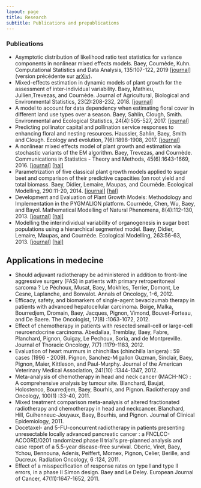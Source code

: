 ```yaml
---
layout: page
title: Research
subtitle: Publications and prepublications
---
```


### Publications

- Asymptotic distribution of likelihood ratio test statistics for variance components in nonlinear mixed effects models. Baey, Cournède, Kuhn. Computational Statistics and Data Analysis, 135:107-122, 2019 [[journal]](https://www.sciencedirect.com/science/article/pii/S0167947319300283?via%3Dihub) (version précédente sur [arXiv](https://arxiv.org/abs/1712.08567)).
- Mixed-effects estimation in dynamic models of plant growth for the assessment of inter-individual variability. Baey, Mathieu, Jullien,Trevezas, and Cournède. Journal of Agricultural, Biological and Environmental Statistics, 23(2):208-232, 2018. [[journal]](https://link.springer.com/article/10.1007%2Fs13253-017-0307-4)
- A model to account for data dependency when estimating floral cover in different land use types over a season. Baey, Sahlin, Clough, Smith. Environmental and Ecological Statistics, 24(4):505-527, 2017. [[journal]](https://link.springer.com/article/10.1007/s10651-017-0387-x)
- Predicting pollinator capital and pollination service responses to enhancing floral and nesting resources. Haussler, Sahlin, Baey, Smith and Clough. Ecology and evolution, 7(6):1898-1908, 2017. [[journal]](http://onlinelibrary.wiley.com/doi/10.1002/ece3.2765/abstract;jsessionid=8922784C90BB457738EE573002C8EB37.f02t03)
- A nonlinear mixed effects model of plant growth and estimation via stochastic variants of the EM algorithm. Baey, Trevezas, and Cournède. Communications in Statistics - Theory and Methods, 45(6):1643-1669, 2016. [[journal]](http://www.tandfonline.com/eprint/2WvYPsnK2CVKTAMHf7Cn/full) [[hal]](https://hal.archives-ouvertes.fr/hal-01068327v1)
- Parametrization of five classical plant growth models applied to sugar beet and comparison of their predictive capacities (on root yield and total biomass. Baey, Didier, Lemaire, Maupas, and Cournède. Ecological Modelling, 290:11-20, 2014. [[journal]](http://www.sciencedirect.com/science/article/pii/S0304380013005395) [[hal]](http://hal.inria.fr/index.php?halsid=fgf26pmsc79h8oi7lasi38k5c1&view_this_doc=hal-00919753&version=1)
- Development and Evaluation of Plant Growth Models: Methodology and Implementation in the PYGMALION platform. Cournède, Chen, Wu, Baey, and Bayol. Mathematical Modelling of Natural Phenomena, 8(4):112-130, 2013. [[journal]](http://journals.cambridge.org/action/displayAbstract?fromPage=online&aid=8953762&fileId=S0973534813084071) [[hal]](http://hal.archives-ouvertes.fr/docs/00/86/09/02/PDF/Cournede_etal_2013_MMNP8_4_.pdf)
- Modelling the interindividual variability of organogenesis in sugar beet populations using a hierarchical segmented model. Baey, Didier, Lemaire, Maupas, and Cournède. Ecological Modelling, 263:56-63, 2013. [[journal]](http://www.sciencedirect.com/science/article/pii/S0304380013002172) [[hal]](http://hal.inria.fr/index.php?halsid=fgf26pmsc79h8oi7lasi38k5c1&view_this_doc=hal-00819919&version=1) 

##  Applications in medecine

- Should adjuvant radiotherapy be administered in addition to front-line aggressive surgery (FAS) in patients with primary retroperitoneal sarcoma ? Le Péchoux, Musat, Baey, Mokhles, Terrier, Domont, Le Cesne, Laplanche, and Bonvalot. Annals of Oncology, 1-6, 2012.
- Efficacy, safety, and biomarkers of single-agent bevacizumab therapy in patients with advanced hepatocellular carcinoma. Boige, Malka, Bourredjem, Dromain, Baey, Jacques, Pignon, Vimond, Bouvet-Forteau, and De Baere. The Oncologist, 17(8) :1063-1072, 2012. 
- Effect of chemotherapy in patients with resected small-cell or large-cell neuroendocrine carcinoma. Abedallaa, Tremblay, Baey, Fabre, Planchard, Pignon, Guigay, Le Pechoux, Soria, and de Montpreville. Journal of Thoracic Oncology, 7(7) :1179-1183, 2012.
- Evaluation of heart murmurs in chinchillas (chinchilla lanigera) : 59 cases (1996 - 2009). Pignon, Sanchez-Migallon Guzman, Sinclair, Baey, Pignon, Maier, Kittleson, and Paul-Murphy. Journal of the American Veterinary Medical Association, 241(10) :1344-1347, 2012.
- Meta-analysis of chemotherapy in head and neck cancer (MACH-NC) : A comprehensive analysis by tumour site. Blanchard, Baujat, Holostenco, Bourredjem, Baey, Bourhis, and Pignon. Radiotherapy and Oncology, 100(1) :33-40, 2011.
- Mixed treatment comparison meta-analysis of altered fractionated radiotherapy and chemotherapy in head and neckcancer. Blanchard, Hill, Guihenneuc-Jouyaux, Baey, Bourhis, and Pignon. Journal of Clinical Epidemiology, 2011.
- Docetaxel- and 5-FU-concurrent radiotherapy in patients presenting unresectable locally advanced pancreatic cancer : a FNCLCC-ACCORD/0201 randomized phase II trial's pre-planned analysis and case report of a 5.5-year disease-free survival. Oberic, Viret, Baey, Ychou, Bennouna, Adenis, Peiffert, Mornex, Pignon, Celier, Berille, and Ducreux. Radiation Oncology, 6 :124, 2011.
- Effect of a misspecification of response rates on type I and type II errors, in a phase II Simon design. Baey and Le Deley. European Journal of Cancer, 47(11):1647-1652, 2011.

